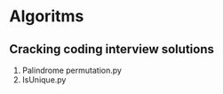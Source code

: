 # Algoritms
Cracking coding interview solutions
----------------------------------
1. Palindrome permutation.py
2. IsUnique.py
